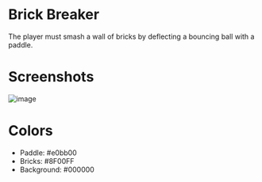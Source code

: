 # Brick Breaker
The player must smash a wall of bricks by deflecting a bouncing ball with a paddle. 

# Screenshots
![image](https://user-images.githubusercontent.com/11488952/174220323-71342e2d-974a-4291-a07f-7572bbfe5023.png)

# Colors
- Paddle: #e0bb00
- Bricks: #8F00FF
- Background: #000000
